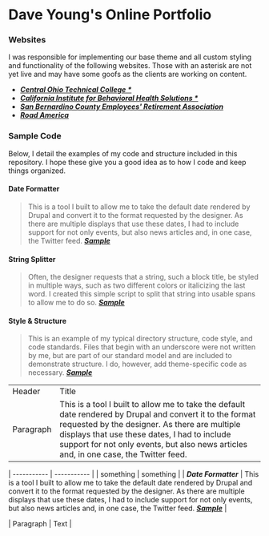 # Dave Young's Online Portfolio

### Websites

I was responsible for implementing our base theme and all custom styling and functionality of the following websites. Those with an asterisk are not yet live and may have some goofs as the clients are working on content.

- [***Central Ohio Technical College \****](https://live-cotc2020.pantheonsite.io/)
- [***California Institute for Behavioral Health Solutions \****](https://live-cibhs-2020.pantheonsite.io/)
- [***San Bernardino County Employees' Retirement Association***](https://www.sbcera.org/)
- [***Road America***](https://web.archive.org/web/20200714024038/https://www.roadamerica.com/)

### Sample Code

Below, I detail the examples of my code and structure included in this repository. I hope these give you a good idea as to how I code and keep things organized.

#### Date Formatter

> This is a tool I built to allow me to take the default date rendered by Drupal and convert it to the format requested by the designer. As there are multiple displays that use these dates, I had to include support for not only events, but also news articles and, in one case, the Twitter feed. ***[Sample](https://github.com/sixty7ss/code-samples/tree/master/Date%20Formatter)***

#### String Splitter

> Often, the designer requests that a string, such a block title, be styled in multiple ways, such as two different colors or italicizing the last word. I created this simple script to split that string into usable spans to allow me to do so. ***[Sample](https://github.com/sixty7ss/code-samples/tree/master/String%20Splitter)***

#### Style & Structure

> This is an example of my typical directory structure, code style, and code standards. Files that begin with an underscore were not written by me, but are part of our standard model and are included to demonstrate structure. I do, however, add theme-specific code as necessary. ***[Sample](https://github.com/sixty7ss/code-samples/tree/master/Style%20Structure)***

|  |  |
| ----------- | ----------- |
| Header | Title |
| Paragraph | This is a tool I built to allow me to take the default date rendered by Drupal and convert it to the format requested by the designer. As there are multiple displays that use these dates, I had to include support for not only events, but also news articles and, in one case, the Twitter feed. |

| ----------- | ----------- |
| something | something |
| ***Date Formatter*** | This is a tool I built to allow me to take the default date rendered by Drupal and convert it to the format requested by the designer. As there are multiple displays that use these dates, I had to include support for not only events, but also news articles and, in one case, the Twitter feed. ***[Sample](https://github.com/sixty7ss/code-samples/tree/master/Date%20Formatter)*** |

| Paragraph | Text |
